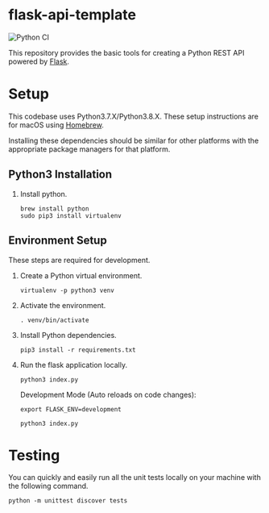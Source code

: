 # flask-api-template

![Python CI](https://github.com/DiljotSG/flask-api-template/workflows/Python%20application/badge.svg?branch=master)

This repository provides the basic tools for creating a Python REST API powered by [Flask](https://flask.palletsprojects.com/en/1.1.x/).

# Setup

This codebase uses Python3.7.X/Python3.8.X. These setup instructions are for macOS using [Homebrew](https://brew.sh).

Installing these dependencies should be similar for other platforms with the appropriate package managers for that platform.

## Python3 Installation

1. Install python.

    ```shell
    brew install python
    sudo pip3 install virtualenv
    ```

## Environment Setup

These steps are required for development.

1. Create a Python virtual environment.

    ```shell
    virtualenv -p python3 venv
    ```

2. Activate the environment.

    ```shell
    . venv/bin/activate
    ```

3. Install Python dependencies.

    ```shell
    pip3 install -r requirements.txt
    ```

4. Run the flask application locally.

    ```shell
    python3 index.py
    ```

    Development Mode (Auto reloads on code changes):

    ```shell
    export FLASK_ENV=development

    python3 index.py
    ```

# Testing

You can quickly and easily run all the unit tests locally on your machine with the following command.

```shell
python -m unittest discover tests
```

